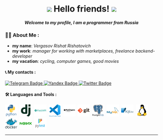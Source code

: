 <h1 align="center">
  <img src="https://media.giphy.com/media/Qt1jk5Q49C3h5CrlBe/giphy.gif" width="40"/>
  Hello friends! 
<img src="https://github.com/blackcater/blackcater/raw/main/images/Hi.gif" height="32"/>
</h1>
<h5 align="center">
  Welcome to my profile, I am a programmer from Russia
</h5>

### :man_technologist: About Me :
- **my name**: *Vergasov Rishat Rishatovich*
- **my work**: *manager for working with marketplaces, freelance backend-developer*
- **my vacation**: *cycling,  computer games,  good movies*

#### :telephone_receiver: My contacts :
<div id="badges">
  <a href="https://t.me/Rishik1991">
    <img src="https://img.shields.io/badge/Telegram-blue?style=for-the-badge&logo=Telegram&logoColor=white" alt="Telegram Badge"/>
  </a>
  <a href="https://mail.yandex.ru/?uid=1059214722#inbox">
    <img src="https://img.shields.io/badge/YndexMail-orange?logo=yandex&logoColor=white&style=for-the-badge" alt="Yandex Badge"/>
  </a>
  <a href="https://vk.com/id356120934">
    <img src="https://img.shields.io/badge/VKONTAKTE-blue?logo=VK&logoColor=white&style=for-the-badge" alt="Twitter Badge"/>
  </a>
</div>

#### :hammer_and_wrench: Languages and Tools :
<div>
  <img src="https://github.com/devicons/devicon/blob/master/icons/python/python-original-wordmark.svg" title="Python" alt="Python" width="40" height="40"/>&nbsp;
  <img src="https://github.com/devicons/devicon/blob/master/icons/django/django-plain.svg" title="Django" alt="Django" width="40" height="40"/>&nbsp;
  <img src="https://github.com/devicons/devicon/blob/master/icons/fastapi/fastapi-original-wordmark.svg" title="Fastapi" alt="Fastapi" width="40" height="40"/>&nbsp;
  <img src="https://github.com/devicons/devicon/blob/master/icons/vscode/vscode-original-wordmark.svg" title="VsCode UI" alt="VsCode UI" width="40" height="40"/>&nbsp;
  <img src="https://github.com/devicons/devicon/blob/master/icons/pycharm/pycharm-original-wordmark.svg" title="PyCharm" alt="PyCharm" width="40" height="40"/>&nbsp;
  <img src="https://github.com/devicons/devicon/blob/master/icons/git/git-original-wordmark.svg" title="Git" alt="Git" width="40" height="40"/>&nbsp;
  <img src="https://github.com/devicons/devicon/blob/master/icons/postgresql/postgresql-original-wordmark.svg" title="Postgresql" alt="Postgresql " width="40" height="40"/>&nbsp;
  <img src="https://github.com/devicons/devicon/blob/master/icons/mysql/mysql-original-wordmark.svg"  title="Mysql" alt="Mysql" width="40" height="40"/>&nbsp;
  <img src="https://github.com/devicons/devicon/blob/master/icons/sqlite/sqlite-original-wordmark.svg" title="Sqlite" alt="Sqlite" width="40" height="40"/>&nbsp;
  <img src="https://github.com/devicons/devicon/blob/master/icons/linux/linux-original.svg" title="Linux" alt="Linux" width="40" height="40"/>&nbsp;
  <img src="https://github.com/devicons/devicon/blob/master/icons/docker/docker-original-wordmark.svg" title="Docker" alt="Docker" width="40" height="40"/>&nbsp;
  <img src="https://github.com/devicons/devicon/blob/master/icons/nginx/nginx-original.svg" title="Nginx"  alt="Nginx" width="40" height="40"/>&nbsp;
  <img src="https://github.com/devicons/devicon/blob/master/icons/pytest/pytest-original-wordmark.svg" title="Pytest"  alt="Pytest" width="40" height="40"/>&nbsp;

---

<h5 align="right ">
  <img src="https://komarev.com/ghpvc/?username=Rishat-Ver-github-username&style=flat-square&color=blue" alt=""/>
</h5>
